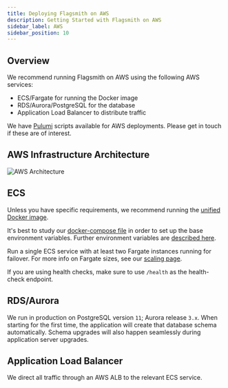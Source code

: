 ```yaml
---
title: Deploying Flagsmith on AWS
description: Getting Started with Flagsmith on AWS
sidebar_label: AWS
sidebar_position: 10
---
```


## Overview

We recommend running Flagsmith on AWS using the following AWS services:

- ECS/Fargate for running the Docker image
- RDS/Aurora/PostgreSQL for the database
- Application Load Balancer to distribute traffic

We have [Pulumi](https://www.pulumi.com/) scripts available for AWS deployments. Please get in touch if these are of interest.

## AWS Infrastructure Architecture

![AWS Architecture](/img/ecs-overview.svg)

## ECS

Unless you have specific requirements, we recommend running the [unified Docker image](https://hub.docker.com/repository/docker/flagsmith/flagsmith).

It's best to study our [docker-compose file](https://github.com/Flagsmith/flagsmith/blob/main/docker-compose.yml) in order to set up the base environment variables. Further environment variables are [described here](locally-api.md#environment-variables).

Run a single ECS service with at least two Fargate instances running for failover. For more info on Fargate sizes, see our [scaling page](/deployment/configuration/sizing-and-scaling).

If you are using health checks, make sure to use `/health` as the health-check endpoint.

## RDS/Aurora

We run in production on PostgreSQL version `11`; Aurora release `3.x`. When starting for the first time, the application will create that database schema automatically. Schema upgrades will also happen seamlessly during application server upgrades.

## Application Load Balancer

We direct all traffic through an AWS ALB to the relevant ECS service.
